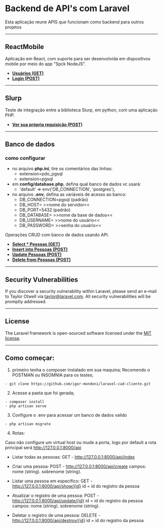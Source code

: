# Backend de API's com Laravel

Esta aplicação reune APIS que funcionam como backend para outros projetos
<hr>

## **ReactMobile**

Aplicação em React, com suporte para ser desenvolvida em dispositivos mobile por meio do app "Spck NodeJS".

- **[Usuários (GET)](https://polar-shelf-77439.herokuapp.com/api/ReactMobile/getUsers)**
- **[Login (POST)](https://polar-shelf-77439.herokuapp.com/api/ReactMobile/login)**
<hr>

## **Slurp**

Teste de integração entre a biblioteca Slurp, em python, com uma aplicação PHP.

- **[Ver sua própria requisição (POST)](https://polar-shelf-77439.herokuapp.com/api/sllurp/getconnection)**
<hr>

## **Banco de dados**

### como configurar
- no arquivo **php.ini**, tire os comentários das linhas:
  - extension=pdo_pgsql
  - extension=pgsql
- em **config/database.php**, defina qual banco de dados vc usará:
  - 'default' => env('DB_CONNECTION', 'postgres'),
- no arquivo **.env**, defina as variáveis de acesso ao banco:
  - DB_CONNECTION=pgsql (padrão)
  - DB_HOST= >>nome do servidor<<
  - DB_PORT=5432 (padrão)
  - DB_DATABASE= >>nome da base de dados<<
  - DB_USERNAME= >>nome do usuário<<
  - DB_PASSWORD= >>senha do usuário<<

Operações CRUD com banco de dados usando API.

- **[Select * Pessoas (GET)](https://polar-shelf-77439.herokuapp.com/api/pessoas/index)**
- **[Insert into Pessoas (POST)](https://polar-shelf-77439.herokuapp.com/api/pessoas/create)**
- **[Update Pessoas (POST)](https://polar-shelf-77439.herokuapp.com/api/pessoas/update/{id})**
- **[Delete from Pessoas (POST)](https://polar-shelf-77439.herokuapp.com/api/pessoas/destroy/{id})**
<hr>

## **Security Vulnerabilities**

If you discover a security vulnerability within Laravel, please send an e-mail to Taylor Otwell via [taylor@laravel.com](mailto:taylor@laravel.com). All security vulnerabilities will be promptly addressed.
<hr>

## **License**

The Laravel framework is open-sourced software licensed under the [MIT license](https://opensource.org/licenses/MIT).
<hr>

## **Como começar:**

1. primeiro tenha o composer instalado em sua maquina;
Recomendo o POSTMAN ou INSOMNIA para os testes;

```console
- git clone https://github.com/igor-mondoni/laravel-cad-cliente.git
```

2. Acesse a pasta que foi gerada;

```console
- composer install
- php artisan serve
```

3. Configure o .env para acessar um banco de dados valido

```console
- php artisan migrate
```

4. Rotas:

Caso não configure um virtual host ou mude a porta, logo por default a rota principal será http://127.0.0.1:8000/api


- Listar todas as pessoas:
GET - http://127.0.0.1:8000/api/index

- Criar uma pessoa:
POST - http://127.0.0.1:8000/api/create
campos: 
nome (string).
sobrenome (string).


- Listar uma pessoa em especifico:
GET - http://127.0.0.1:8000/api/show/{id}
id = id do registro da pessoa

- Atualizar o registro de uma pessoa:
POST - http://127.0.0.1:8000/api/update/{id}
id = id do registro da pessoa
campos: 
nome (string).
sobrenome (string).

- Deletar o registro de uma pessoa:
DELETE - http://127.0.0.1:8000/api/destroy/{id}
id = id do registro da pessoa